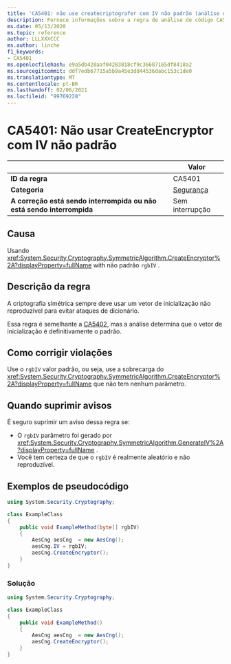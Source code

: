 ```yaml
---
title: 'CA5401: não use createcriptografer com IV não padrão (análise de código)'
description: Fornece informações sobre a regra de análise de código CA5401, incluindo causas, como corrigir violações e quando suprimir.
ms.date: 05/13/2020
ms.topic: reference
author: LLLXXXCCC
ms.author: linche
f1_keywords:
- CA5401
ms.openlocfilehash: e9a5db420aaf04283818cf9c36687165df8418a2
ms.sourcegitcommit: ddf7edb67715a5b9a45e3dd44536dabc153c1de0
ms.translationtype: MT
ms.contentlocale: pt-BR
ms.lasthandoff: 02/06/2021
ms.locfileid: "99769228"
---
```

# <a name="ca5401-do-not-use-createencryptor-with-non-default-iv"></a>CA5401: Não usar CreateEncryptor com IV não padrão

| | Valor |
|-|-|
| **ID da regra** |CA5401|
| **Categoria** |[Segurança](security-warnings.md)|
| **A correção está sendo interrompida ou não está sendo interrompida** |Sem interrupção|

## <a name="cause"></a>Causa

Usando <xref:System.Security.Cryptography.SymmetricAlgorithm.CreateEncryptor%2A?displayProperty=fullName> with não padrão `rgbIV` .

## <a name="rule-description"></a>Descrição da regra

A criptografia simétrica sempre deve usar um vetor de inicialização não reproduzível para evitar ataques de dicionário.

Essa regra é semelhante a [CA5402](ca5402.md), mas a análise determina que o vetor de inicialização é definitivamente o padrão.

## <a name="how-to-fix-violations"></a>Como corrigir violações

Use o `rgbIV` valor padrão, ou seja, use a sobrecarga do <xref:System.Security.Cryptography.SymmetricAlgorithm.CreateEncryptor%2A?displayProperty=fullName> que não tem nenhum parâmetro.

## <a name="when-to-suppress-warnings"></a>Quando suprimir avisos

É seguro suprimir um aviso dessa regra se:

- O `rgbIV` parâmetro foi gerado por <xref:System.Security.Cryptography.SymmetricAlgorithm.GenerateIV%2A?displayProperty=fullName> .
- Você tem certeza de que o `rgbIV` é realmente aleatório e não reproduzível.

## <a name="pseudo-code-examples"></a>Exemplos de pseudocódigo

```csharp
using System.Security.Cryptography;

class ExampleClass
{
    public void ExampleMethod(byte[] rgbIV)
    {
        AesCng aesCng  = new AesCng();
        aesCng.IV = rgbIV;
        aesCng.CreateEncryptor();
    }
}
```

### <a name="solution"></a>Solução

```csharp
using System.Security.Cryptography;

class ExampleClass
{
    public void ExampleMethod()
    {
        AesCng aesCng  = new AesCng();
        aesCng.CreateEncryptor();
    }
}
```
